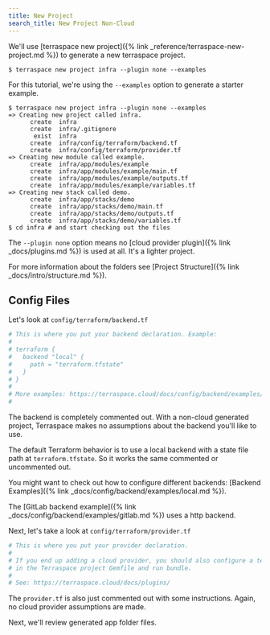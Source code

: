 ```yaml
---
title: New Project
search_title: New Project Non-Cloud
---
```


We'll use [terraspace new project]({% link _reference/terraspace-new-project.md %}) to generate a new terraspace project.

    $ terraspace new project infra --plugin none --examples

For this tutorial, we're using the `--examples` option to generate a starter example.

    $ terraspace new project infra --plugin none --examples
    => Creating new project called infra.
          create  infra
          create  infra/.gitignore
           exist  infra
          create  infra/config/terraform/backend.tf
          create  infra/config/terraform/provider.tf
    => Creating new module called example.
          create  infra/app/modules/example
          create  infra/app/modules/example/main.tf
          create  infra/app/modules/example/outputs.tf
          create  infra/app/modules/example/variables.tf
    => Creating new stack called demo.
          create  infra/app/stacks/demo
          create  infra/app/stacks/demo/main.tf
          create  infra/app/stacks/demo/outputs.tf
          create  infra/app/stacks/demo/variables.tf
    $ cd infra # and start checking out the files

The `--plugin none` option means no [cloud provider plugin]({% link _docs/plugins.md %}) is used at all. It's a lighter project.

For more information about the folders see [Project Structure]({% link _docs/intro/structure.md %}).

## Config Files

Let's look at `config/terraform/backend.tf`

```terraform
# This is where you put your backend declaration. Example:
#
# terraform {
#   backend "local" {
#     path = "terraform.tfstate"
#   }
# }
#
# More examples: https://terraspace.cloud/docs/config/backend/examples/
#
```

The backend is completely commented out. With a non-cloud generated project, Terraspace makes no assumptions about the backend you'll like to use.

The default Terraform behavior is to use a local backend with a state file path at `terraform.tfstate`. So it works the same commented or uncommented out.

You might want to check out how to configure different backends: [Backend Examples]({% link _docs/config/backend/examples/local.md %}).

The [GitLab backend example]({% link _docs/config/backend/examples/gitlab.md %}) uses a http backend.

Next, let's take a look at `config/terraform/provider.tf`

```terraform
# This is where you put your provider declaration.
#
# If you end up adding a cloud provider, you should also configure a terraspace_plugin_* gem
# in the Terraspace project Gemfile and run bundle.
#
# See: https://terraspace.cloud/docs/plugins/
```

The `provider.tf` is also just commented out with some instructions. Again, no cloud provider assumptions are made.

Next, we'll review generated app folder files.
